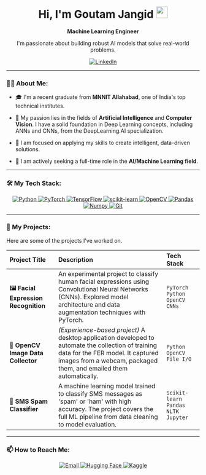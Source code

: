<div id="header" align="center">
  <h1>
    Hi, I'm Goutam Jangid
    <img src="https://media.giphy.com/media/hvRJCLFzcasrR4ia7z/giphy.gif" width="30px"/>
  </h1>
  <p>
    <strong>Machine Learning Engineer</strong>
  </p>
  <p>
    I'm passionate about building robust AI models that solve real-world problems.
  </p>
</div>

<div id="socials" align="center">
  <a href="https://www.linkedin.com/in/gautam-jangid-556379259/">
    <img src="https://img.shields.io/badge/LinkedIn-0077B5?style=for-the-badge&logo=linkedin&logoColor=white" alt="LinkedIn"/>
  </a>
</div>

---

### 👨‍💻 About Me:

- 🎓 I'm a recent graduate from **MNNIT Allahabad**, one of India's top technical institutes.

- 🧠 My passion lies in the fields of **Artificial Intelligence** and **Computer Vision**. I have a solid foundation in Deep Learning concepts, including ANNs and CNNs, from the DeepLearning.AI specialization.

- 🚀 I am focused on applying my skills to create intelligent, data-driven solutions.

- 💼 I am actively seeking a full-time role in the **AI/Machine Learning field**.

---

### 🛠️ My Tech Stack:

<p align="center">
  <a href="https://www.python.org" target="_blank" rel="noreferrer">
    <img src="https://img.shields.io/badge/Python-3776AB?style=for-the-badge&logo=python&logoColor=white" alt="Python"/>
  </a>
  <a href="https://pytorch.org/" target="_blank" rel="noreferrer">
    <img src="https://img.shields.io/badge/PyTorch-EE4C2C?style=for-the-badge&logo=pytorch&logoColor=white" alt="PyTorch"/>
  </a>
  <a href="https://www.tensorflow.org" target="_blank" rel="noreferrer">
    <img src="https://img.shields.io/badge/TensorFlow-FF6F00?style=for-the-badge&logo=tensorflow&logoColor=white" alt="TensorFlow"/>
  </a>
  <a href="https://scikit-learn.org/" target="_blank" rel="noreferrer">
    <img src="https://img.shields.io/badge/scikit--learn-F7931E?style=for-the-badge&logo=scikit-learn&logoColor=white" alt="scikit-learn"/>
  </a>
  <a href="https://opencv.org/" target="_blank" rel="noreferrer">
    <img src="https://img.shields.io/badge/OpenCV-5C3EE8?style=for-the-badge&logo=opencv&logoColor=white" alt="OpenCV"/>
  </a>
  <a href="https://pandas.pydata.org/" target="_blank" rel="noreferrer">
    <img src="https://img.shields.io/badge/Pandas-150458?style=for-the-badge&logo=pandas&logoColor=white" alt="Pandas"/>
  </a>
  <a href="https://numpy.org/" target="_blank" rel="noreferrer">
    <img src="https://img.shields.io/badge/Numpy-013243?style=for-the-badge&logo=numpy&logoColor=white" alt="Numpy"/>
  </a>
  <a href="https://git-scm.com/" target="_blank" rel="noreferrer">
    <img src="https://img.shields.io/badge/GIT-E44C30?style=for-the-badge&logo=git&logoColor=white" alt="Git"/>
  </a>
</p>

---

### 📂 My Projects:

Here are some of the projects I've worked on.

| Project Title | Description | Tech Stack |
| :--- | :--- | :--- |
| **🖼️ Facial Expression Recognition** | An experimental project to classify human facial expressions using Convolutional Neural Networks (CNNs). Explored model architecture and data augmentation techniques with PyTorch. | `PyTorch` `Python` `OpenCV` `CNNs` |
| **📸 OpenCV Image Data Collector** | *(Experience-based project)* A desktop application developed to automate the collection of training data for the FER model. It captured images from a webcam, packaged them, and emailed them automatically. | `Python` `OpenCV` `File I/O` |
| **🤖 SMS Spam Classifier** | A machine learning model trained to classify SMS messages as 'spam' or 'ham' with high accuracy. The project covers the full ML pipeline from data cleaning to model evaluation. | `Scikit-learn` `Pandas` `NLTK` `Jupyter` |

---

### 📫 How to Reach Me:

<p align="center">
  <a href="mailto:gautamj1610@gmail.com" target="blank">
    <img src="https://img.shields.io/badge/Email-D14836?style=for-the-badge&logo=gmail&logoColor=white" alt="Email"/>
  </a>
  <a href="https://huggingface.co/BuntySupari" target="blank">
    <img src="https://img.shields.io/badge/Hugging%20Face-FFD21E?style=for-the-badge&logo=huggingface&logoColor=black" alt="Hugging Face"/>
  </a>
  <a href="https://www.kaggle.com/buntysupari" target="blank">
    <img src="https://img.shields.io/badge/Kaggle-20BEFF?style=for-the-badge&logo=kaggle&logoColor=white" alt="Kaggle"/>
  </a>
</p>
